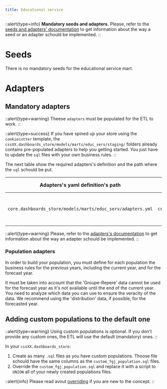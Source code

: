 ```yaml
---
title: Educational service
---
```


::alert{type=info}
**Mandatory seeds and adapters.** Please, refer to the [seeds and adapters' documentation](/using/configuration/adapts-seeds) to get information about the way a seed or an adapter schould be implemented.
::

# Seeds

There is no mandatory seeds for the educational service mart.

# Adapters

## Mandatory adapters
::alert{type=warning}
Theese `adapters` must be populated for the ETL to work.
::

::alert{type=success}
If you have spined up your store using the `cookiecutter` template, the `cssXX.dashboards_store/models/marts/educ_serv/staging/` folders already contains pre-populated adapters to help you getting started. You just have to update the `sql` files with your own business rules.
::


The next table show the required adapters's definition and the path where the `sql` schould be put.

| Adapters's yaml definition's path | Where to save it |  name of the adapter to implement |
| --- | --- | --- |
| `core.dashboards_store/models/marts/educ_serv/adapters.yml` | `cssXX.dashboards_store/models/marts/educ_serv/staging/populations/*.sql` | stg_ele_prescolaire, stg_ele_primaire_reg, stg_ele_primaire_adapt, stg_ele_secondaire_reg, stg_ele_secondaire_adapt |

::alert{type=warning}
Please, refer to the [adapters's documentation](/using/configuration/adapts-seeds) to get information about the way an adapter schould be implemented.
::

### Population adapters

In order to build your population, you must define for each population the business rules for the previous years, including the current year, and for the forecast year. 

It must be taken into account that the 'Groupe-Repere' data cannot be used for the forecast year as it's not available until the end of the current year. You need to analyze which data you can use to ensure the veracity of the data. We recommend using the 'distribution' data, if possible, for the forecasted year.



## Adding custom populations to the default one

::alert{type=warning}
Using custom populations is optional. If you don't provide any custom ones, the ETL will use the default (mandatory) ones.
::


In your `cssXX.dashboards_store`:
1. Create as many `.sql` files as you have custom populations. Thoose file schould have the same columns as the `custom_fgj_population.sql` files.
2. Override the `custom_fgj_population.sql` and replace it with a script to `UNION` all of your newly created populations files.

::alert{info}
Please read avout [overriding](/using/configuration/overriding) if you are new to the concept.
::
